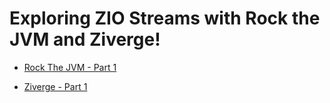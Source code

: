 # Exploring ZIO Streams with Rock the JVM and Ziverge!

- [Rock The JVM - Part 1](https://youtu.be/bp3nM6bfzJk)

- [Ziverge - Part 1](https://youtu.be/8hG_UY0Dazw)

